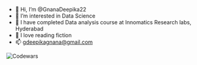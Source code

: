 - 👋 Hi, I’m @GnanaDeepika22
- 👀 I’m interested in Data Science
- 🌱 I have completed Data analysis course at Innomatics Research labs, Hyderabad
- 💞️ I love reading fiction 
- 📫 gdeepikagnana@gmail.com

![Codewars](https://github.r2v.ch/codewars?user=GnanaDeepika&name=true&top_languages=true&stroke=%23b362ff&theme=purple_dark)
<!---
GnanaDeepika22/GnanaDeepika22 is a ✨ special ✨ repository because its `README.md` (this file) appears on your GitHub profile.
You can click the Preview link to take a look at your changes.
--->

